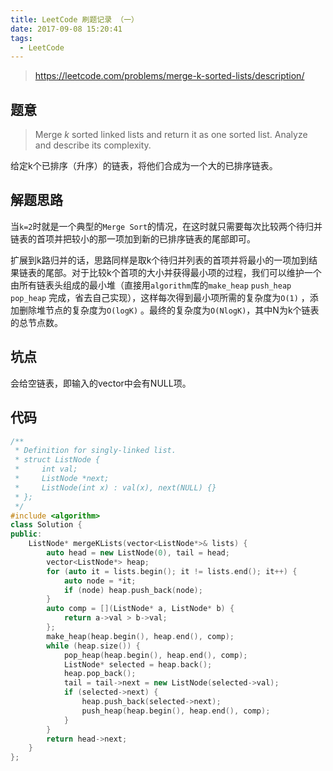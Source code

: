 ```yaml
---
title: LeetCode 刷题记录 （一）
date: 2017-09-08 15:20:41
tags:
  - LeetCode
---
```


> https://leetcode.com/problems/merge-k-sorted-lists/description/

## 题意

> Merge *k* sorted linked lists and return it as one sorted list. Analyze and describe its complexity.

给定k个已排序（升序）的链表，将他们合成为一个大的已排序链表。

## 解题思路

当`k=2`时就是一个典型的`Merge Sort`的情况，在这时就只需要每次比较两个待归并链表的首项并把较小的那一项加到新的已排序链表的尾部即可。

扩展到k路归并的话，思路同样是取k个待归并列表的首项并将最小的一项加到结果链表的尾部。对于比较k个首项的大小并获得最小项的过程，我们可以维护一个由所有链表头组成的最小堆（直接用`algorithm`库的`make_heap` `push_heap` `pop_heap` 完成，省去自己实现），这样每次得到最小项所需的复杂度为`O(1)` ，添加删除堆节点的复杂度为`O(logK)` 。最终的复杂度为`O(NlogK)`，其中N为k个链表的总节点数。

## 坑点

会给空链表，即输入的vector中会有NULL项。

## 代码

```c++
/**
 * Definition for singly-linked list.
 * struct ListNode {
 *     int val;
 *     ListNode *next;
 *     ListNode(int x) : val(x), next(NULL) {}
 * };
 */
#include <algorithm>
class Solution {
public:
    ListNode* mergeKLists(vector<ListNode*>& lists) {
        auto head = new ListNode(0), tail = head;
        vector<ListNode*> heap;
        for (auto it = lists.begin(); it != lists.end(); it++) {
            auto node = *it;
            if (node) heap.push_back(node);
        }
        auto comp = [](ListNode* a, ListNode* b) {
            return a->val > b->val;
        };
        make_heap(heap.begin(), heap.end(), comp);
        while (heap.size()) {
            pop_heap(heap.begin(), heap.end(), comp);
            ListNode* selected = heap.back();
            heap.pop_back();
            tail = tail->next = new ListNode(selected->val);
            if (selected->next) {
                heap.push_back(selected->next);
                push_heap(heap.begin(), heap.end(), comp);
            }
        }
        return head->next;
    }
};
```


